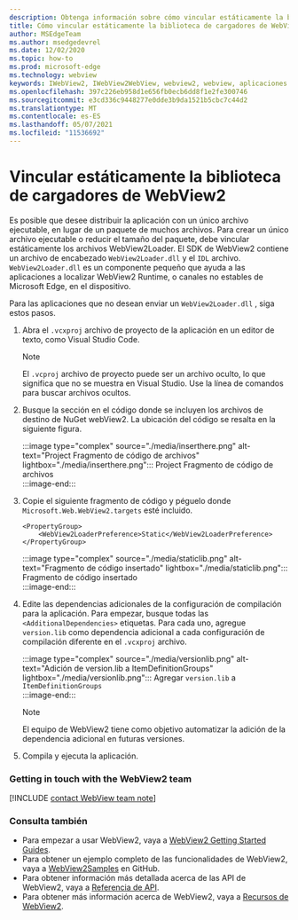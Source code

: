 ```yaml
---
description: Obtenga información sobre cómo vincular estáticamente la biblioteca de cargadores de WebView2.
title: Cómo vincular estáticamente la biblioteca de cargadores de WebView2
author: MSEdgeTeam
ms.author: msedgedevrel
ms.date: 12/02/2020
ms.topic: how-to
ms.prod: microsoft-edge
ms.technology: webview
keywords: IWebView2, IWebView2WebView, webview2, webview, aplicaciones de win32, win32, edge, ICoreWebView2, ICoreWebView2Host, control de explorador, html perimetral
ms.openlocfilehash: 397c226eb958d1e656fb0ecb6dd8f1e2fe300746
ms.sourcegitcommit: e3cd336c9448277e0dde3b9da1521b5cbc7c44d2
ms.translationtype: MT
ms.contentlocale: es-ES
ms.lasthandoff: 05/07/2021
ms.locfileid: "11536692"
---
```

# <a name="statically-link-the-webview2-loader-library"></a>Vincular estáticamente la biblioteca de cargadores de WebView2  

Es posible que desee distribuir la aplicación con un único archivo ejecutable, en lugar de un paquete de muchos archivos. Para crear un único archivo ejecutable o reducir el tamaño del paquete, debe vincular estáticamente los archivos WebView2Loader. El SDK de WebView2 contiene un archivo de encabezado `WebView2Loader.dll` y el `IDL` archivo. `WebView2Loader.dll` es un componente pequeño que ayuda a las aplicaciones a localizar WebView2 Runtime, o canales no estables de Microsoft Edge, en el dispositivo.  

Para las aplicaciones que no desean enviar un `WebView2Loader.dll` , siga estos pasos.  

1.  Abra el `.vcxproj` archivo de proyecto de la aplicación en un editor de texto, como Visual Studio Code.  
    
    > [!NOTE]
    > El `.vcproj` archivo de proyecto puede ser un archivo oculto, lo que significa que no se muestra en Visual Studio.  Use la línea de comandos para buscar archivos ocultos.  
    
1.  Busque la sección en el código donde se incluyen los archivos de destino de NuGet webView2.  La ubicación del código se resalta en la siguiente figura.  

    :::image type="complex" source="./media/inserthere.png" alt-text="Project Fragmento de código de archivos" lightbox="./media/inserthere.png":::
       Project Fragmento de código de archivos   
    :::image-end:::  
  
1.  Copie el siguiente fragmento de código y péguelo donde `Microsoft.Web.WebView2.targets` esté incluido.  

    ```xaml
    <PropertyGroup> 
        <WebView2LoaderPreference>Static</WebView2LoaderPreference> 
    </PropertyGroup>
    ```
      
    :::image type="complex" source="./media/staticlib.png" alt-text="Fragmento de código insertado" lightbox="./media/staticlib.png":::
       Fragmento de código insertado  
    :::image-end:::  
    
1.  Edite las dependencias adicionales de la configuración de compilación para la aplicación.  Para empezar, busque todas las `<AdditionalDependencies>` etiquetas. Para cada uno, agregue `version.lib` como dependencia adicional a cada configuración de compilación diferente en el `.vcxproj` archivo.  
    
    :::image type="complex" source="./media/versionlib.png" alt-text="Adición de version.lib a ItemDefinitionGroups" lightbox="./media/versionlib.png":::
       Agregar `version.lib` a `ItemDefinitionGroups`  
    :::image-end:::  
    
    > [!NOTE]
    > El equipo de WebView2 tiene como objetivo automatizar la adición de la dependencia adicional en futuras versiones.  
    
1. Compila y ejecuta la aplicación.

### <a name="getting-in-touch-with-the-webview2-team"></a>Getting in touch with the WebView2 team  

[!INCLUDE [contact WebView team note](../includes/contact-webview-team-note.md)]  

### <a name="see-also"></a>Consulta también  

*   Para empezar a usar WebView2, vaya a [WebView2 Getting Started Guides][Webview2MainGettingStarted].  
*   Para obtener un ejemplo completo de las funcionalidades de WebView2, vaya a [WebView2Samples][GithubMicrosoftedgeWebview2samples] en GitHub.
*   Para obtener información más detallada acerca de las API de WebView2, vaya a [Referencia de API][Webview2ApiReference].
*   Para obtener más información acerca de WebView2, vaya a [Recursos de WebView2][Webview2MainNextSteps].

<!-- links -->  

[DevtoolsGuideChromiumMain]: ../index.md "Microsoft Edge (Chromium) Developer Tools | Microsoft Docs"  

[Webview2ApiReference]: ../webview2-api-reference.md "Microsoft Edge WebView2 API Reference | Microsoft Docs"  
[Webview2MainNextSteps]: ../index.md#next-steps "Pasos siguientes: introducción a Microsoft Edge WebView2 (versión preliminar) | Microsoft Docs"  
[Webview2MainGettingStarted]: ../index.md#getting-started "Introducción: introducción a Microsoft Edge WebView2 (versión preliminar) | Microsoft Docs"  

[GithubMicrosoftedgeWebviewfeedbackMain]: https://github.com/MicrosoftEdge/WebViewFeedback "Comentarios de WebView: MicrosoftEdge/WebViewFeedback | GitHub"  
[GithubMicrosoftedgeWebview2samples]: https://github.com/MicrosoftEdge/WebView2Samples "Ejemplos de WebView2: MicrosoftEdge/WebView2Samples | GitHub"  

[GithubMicrosoftVscodeJSDebugWhatsNew]: https://github.com/microsoft/vscode-js-debug#whats-new "¿Cuáles son las novedades? - Depurador de JavaScript para Visual Studio Code: microsoft/vscode-js-debug | GitHub"  

[GithubMicrosoftVscodeEdgeDebug2ReadmeChromiumWebviewApplications]: https://github.com/microsoft/vscode-edge-debug2/blob/master/README.md#microsoft-edge-chromium-webview-applications "Microsoft Edge webview (Chromium) - Visual Studio Code - Depurador para Microsoft Edge - microsoft/vscode-edge-debug2 | GitHub"  
